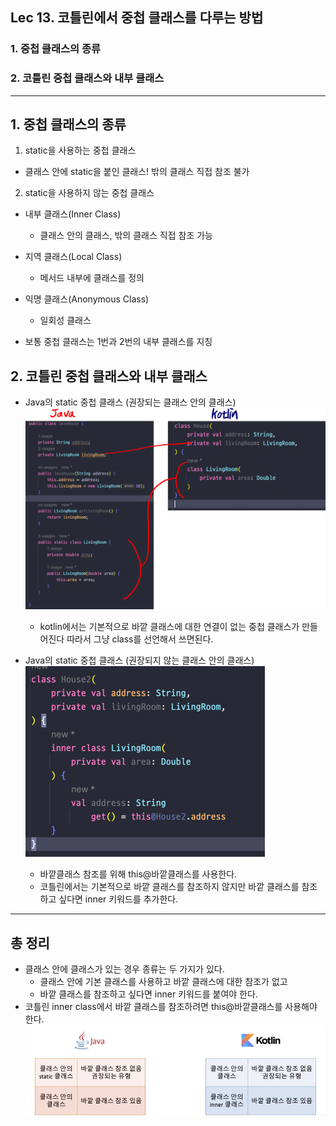 ## Lec 13. 코틀린에서 중첩 클래스를 다루는 방법

### 1. 중첩 클래스의 종류
### 2. 코틀린 중첩 클래스와 내부 클래스

---

## 1. 중첩 클래스의 종류
1. static을 사용하는 중첩 클래스
  - 클래스 안에 static을 붙인 클래스! 밖의 클래스 직접 참조 불가
2. static을 사용하지 않는 중첩 클래스
  - 내부 클래스(Inner Class)
    - 클래스 안의 클래스, 밖의 클래스 직접 참조 가능
  - 지역 클래스(Local Class)
    - 메서드 내부에 클래스를 정의
  - 익명 클래스(Anonymous Class)
    - 일회성 클래스

- 보통 중첩 클래스는 1번과 2번의 내부 클래스를 지칭

## 2. 코틀린 중첩 클래스와 내부 클래스
- Java의 static 중첩 클래스 (권장되는 클래스 안의 클래스)
![img.png](img.png)
  - kotlin에서는 기본적으로 바깥 클래스에 대한 연결이 없는 중첩 클래스가 만들어진다 따라서 그냥 class를 선언해서 쓰면된다.

- Java의 static 중첩 클래스 (권장되지 않는 클래스 안의 클래스)
![img_1.png](img_1.png)
  - 바깥클래스 참조를 위해 this@바깥클래스를 사용한다.   
  - 코틀린에서는 기본적으로 바깥 클래스를 참조하지 않지만 바깥 클래스를 참조하고 싶다면 inner 키워드를 추가한다.

---

## 총 정리
- 클래스 안에 클래스가 있는 경우 종류는 두 가지가 있다.
  - 클래스 안에 기본 클래스를 사용하고 바깥 클래스에 대한 참조가 없고
  - 바깥 클래스를 참조하고 싶다면 inner 키워드를 붙여야 한다.
- 코틀린 inner class에서 바깥 클래스를 참조하려면 this@바깥클래스를 사용해야 한다.
![img_2.png](img_2.png)

